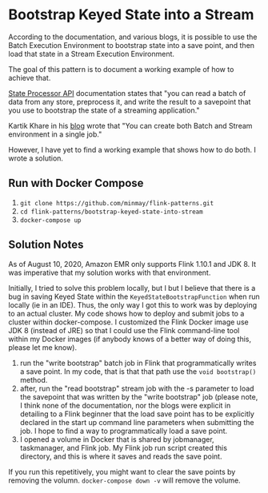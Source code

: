 # Bootstrap Keyed State into a Stream

According to the documentation, and various blogs, it is possible to use the Batch Execution Environment
to bootstrap state into a save point, and then load that state in a Stream Execution Environment.

The goal of this pattern is to document a working example of how to achieve that.

[State Processor API](https://ci.apache.org/projects/flink/flink-docs-release-1.10/dev/libs/state_processor_api.html) 
documentation states that "you can read a batch of data from any store, preprocess it, and write the result to a
 savepoint that you use to bootstrap the state of a streaming application."

Kartik Khare in his [blog](https://www.kharekartik.dev/2019/12/14/bootstrap-your-flink-jobs/) wrote that 
"You can create both Batch and Stream environment in a single job."

However, I have yet to find a working example that shows how to do both. I wrote a solution.

## Run with Docker Compose

1. ```git clone https://github.com/minmay/flink-patterns.git```
2. ```cd flink-patterns/bootstrap-keyed-state-into-stream```
3. ```docker-compose up```

## Solution Notes

As of August 10, 2020, Amazon EMR only supports Flink 1.10.1 and JDK 8. It was imperative that my solution 
works with that environment.

Initially, I tried to solve this problem locally, but I but I believe that there is a bug in saving Keyed State
within the ```KeyedStateBootstrapFunction``` when run locally (ie in an IDE). Thus, the only way
I got this to work was by deploying to an actual cluster. My code shows how to deploy and submit jobs
to a cluster within docker-compose. I customized the Flink Docker image use JDK 8 (instead of JRE) so 
that I could use the Flink command-line tool within my Docker images (if anybody knows of a better
way of doing this, please let me know).

1. run the "write bootstrap" batch job in Flink that programmatically writes a save point. In my code, that is that
that path use the ```void bootstrap()``` method.
2. after, run the "read bootstrap" stream job with the -s parameter to load the savepoint that was written by the
"write bootstrap" job (please note, I think none of the documentation, nor the blogs were explicit in detailing
to a Flink beginner that the load save point has to be explicitly declared in the start up command line parameters
when submitting the job. I hope to find a way to programmatically load a save point.
3. I opened a volume in Docker that is shared by jobmanager, taskmanager, and Flink job. My Flink job
run script created this directory, and this is where it saves and reads the save point.

If you run this repetitively, you might want to clear the save points by removing the volumn.
```docker-compose down -v``` will remove the volume.   
